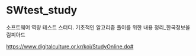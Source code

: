 # SWtest_study
소프트웨어 역량 테스트 스터디. 기초적인 알고리즘 풀이를 위한 내용 정리_한국정보올림피아드

https://www.digitalculture.or.kr/koi/StudyOnline.do#
